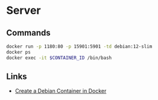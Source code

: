 # Server

## Commands

```sh
docker run -p 1180:80 -p 15901:5901 -td debian:12-slim
docker ps
docker exec -it $CONTAINER_ID /bin/bash
```

## Links

- [Create a Debian Container in Docker](https://jolthgs.wordpress.com/2019/09/25/create-a-debian-container-in-docker-for-development/)